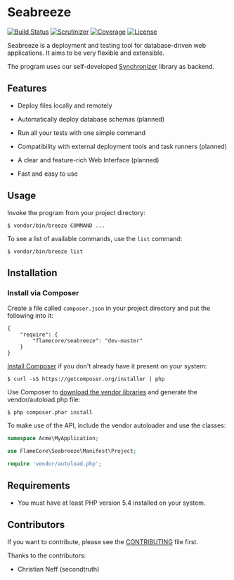 Seabreeze
=========

[![Build Status](https://img.shields.io/travis/FlameCore/Seabreeze.svg)](https://travis-ci.org/FlameCore/Seabreeze)
[![Scrutinizer](http://img.shields.io/scrutinizer/g/FlameCore/Seabreeze.svg)](https://scrutinizer-ci.com/g/FlameCore/Seabreeze)
[![Coverage](http://img.shields.io/codeclimate/coverage/github/FlameCore/Seabreeze.svg)](https://codeclimate.com/github/FlameCore/Seabreeze/coverage)
[![License](http://img.shields.io/packagist/l/flamecore/seabreeze.svg)](http://www.flamecore.org/projects/seabreeze)

Seabreeze is a deployment and testing tool for database-driven web applications. It aims to be very flexible and extensible.

The program uses our self-developed [Synchronizer](https://github.com/FlameCore/Synchronizer) library as backend.


Features
--------

* Deploy files locally and remotely

* Automatically deploy database schemas (planned)

* Run all your tests with one simple command

* Compatibility with external deployment tools and task runners (planned)

* A clear and feature-rich Web Interface (planned)

* Fast and easy to use


Usage
-----

Invoke the program from your project directory:

    $ vendor/bin/breeze COMMAND ...

To see a list of available commands, use the `list` command:

    $ vendor/bin/breeze list


Installation
------------

### Install via Composer

Create a file called `composer.json` in your project directory and put the following into it:

```
{
    "require": {
        "flamecore/seabreeze": "dev-master"
    }
}
```

[Install Composer](https://getcomposer.org/doc/00-intro.md#installation-nix) if you don't already have it present on your system:

    $ curl -sS https://getcomposer.org/installer | php

Use Composer to [download the vendor libraries](https://getcomposer.org/doc/00-intro.md#using-composer) and generate the vendor/autoload.php file:

    $ php composer.phar install

To make use of the API, include the vendor autoloader and use the classes:

```php
namespace Acme\MyApplication;

use FlameCore\Seabreeze\Manifest\Project;

require 'vendor/autoload.php';
```


Requirements
------------

* You must have at least PHP version 5.4 installed on your system.


Contributors
------------

If you want to contribute, please see the [CONTRIBUTING](CONTRIBUTING.md) file first.

Thanks to the contributors:

* Christian Neff (secondtruth)
